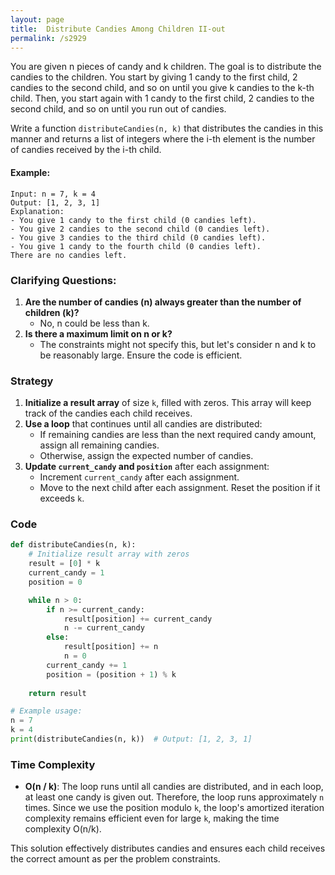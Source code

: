 ```yaml
---
layout: page
title:  Distribute Candies Among Children II-out
permalink: /s2929
---
```


You are given n pieces of candy and k children. The goal is to distribute the candies to the children. You start by giving 1 candy to the first child, 2 candies to the second child, and so on until you give k candies to the k-th child. Then, you start again with 1 candy to the first child, 2 candies to the second child, and so on until you run out of candies.

Write a function `distributeCandies(n, k)` that distributes the candies in this manner and returns a list of integers where the i-th element is the number of candies received by the i-th child.

#### Example:
```
Input: n = 7, k = 4
Output: [1, 2, 3, 1]
Explanation:
- You give 1 candy to the first child (0 candies left).
- You give 2 candies to the second child (0 candies left).
- You give 3 candies to the third child (0 candies left).
- You give 1 candy to the fourth child (0 candies left).
There are no candies left.
```

### Clarifying Questions:
1. **Are the number of candies (n) always greater than the number of children (k)?**
   - No, n could be less than k.
2. **Is there a maximum limit on n or k?**
   - The constraints might not specify this, but let's consider n and k to be reasonably large. Ensure the code is efficient.

### Strategy

1. **Initialize a result array** of size `k`, filled with zeros. This array will keep track of the candies each child receives.
2. **Use a loop** that continues until all candies are distributed:
    - If remaining candies are less than the next required candy amount, assign all remaining candies.
    - Otherwise, assign the expected number of candies.
3. **Update `current_candy` and `position`** after each assignment:
   - Increment `current_candy` after each assignment.
   - Move to the next child after each assignment. Reset the position if it exceeds `k`.

### Code

```python
def distributeCandies(n, k):
    # Initialize result array with zeros
    result = [0] * k
    current_candy = 1
    position = 0

    while n > 0:
        if n >= current_candy:
            result[position] += current_candy
            n -= current_candy
        else:
            result[position] += n
            n = 0
        current_candy += 1
        position = (position + 1) % k
    
    return result

# Example usage:
n = 7
k = 4
print(distributeCandies(n, k))  # Output: [1, 2, 3, 1]
```

### Time Complexity
- **O(n / k)**: The loop runs until all candies are distributed, and in each loop, at least one candy is given out. Therefore, the loop runs approximately `n` times. Since we use the position modulo `k`, the loop's amortized iteration complexity remains efficient even for large `k`, making the time complexity O(n/k).

This solution effectively distributes candies and ensures each child receives the correct amount as per the problem constraints.